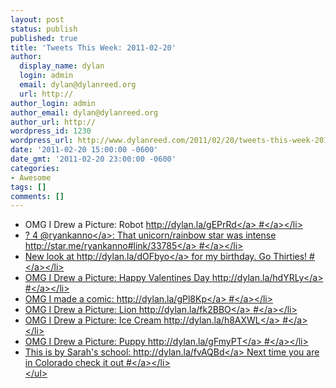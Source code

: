 ```yaml
---
layout: post
status: publish
published: true
title: 'Tweets This Week: 2011-02-20'
author:
  display_name: dylan
  login: admin
  email: dylan@dylanreed.org
  url: http://
author_login: admin
author_email: dylan@dylanreed.org
author_url: http://
wordpress_id: 1230
wordpress_url: http://www.dylanreed.com/2011/02/20/tweets-this-week-2011-02-20/
date: '2011-02-20 15:00:00 -0600'
date_gmt: '2011-02-20 23:00:00 -0600'
categories:
- Awesome
tags: []
comments: []
---
```

<ul class="aktt_tweet_digest">
<li>OMG I Drew a Picture: Robot <a href="http:&#47;&#47;dylan.la&#47;gEPrRd" rel="nofollow">http:&#47;&#47;dylan.la&#47;gEPrRd<&#47;a> <a href="http:&#47;&#47;twitter.com&#47;awesomeguy&#47;statuses&#47;36818154676027392" class="aktt_tweet_time">#<&#47;a><&#47;li>
<li>? 4 @<a href="http:&#47;&#47;twitter.com&#47;ryankanno" class="aktt_username">ryankanno<&#47;a>: That unicorn&#47;rainbow star was intense <a href="http:&#47;&#47;star.me&#47;ryankanno#link&#47;33785" rel="nofollow">http:&#47;&#47;star.me&#47;ryankanno#link&#47;33785<&#47;a> <a href="http:&#47;&#47;twitter.com&#47;awesomeguy&#47;statuses&#47;37133840749174784" class="aktt_tweet_time">#<&#47;a><&#47;li>
<li>New look at <a href="http:&#47;&#47;dylan.la&#47;dOFbyo" rel="nofollow">http:&#47;&#47;dylan.la&#47;dOFbyo<&#47;a>  for my birthday. Go Thirties! <a href="http:&#47;&#47;twitter.com&#47;awesomeguy&#47;statuses&#47;37147334987100160" class="aktt_tweet_time">#<&#47;a><&#47;li>
<li>OMG I Drew a Picture: Happy Valentines Day <a href="http:&#47;&#47;dylan.la&#47;hdYRLy" rel="nofollow">http:&#47;&#47;dylan.la&#47;hdYRLy<&#47;a> <a href="http:&#47;&#47;twitter.com&#47;awesomeguy&#47;statuses&#47;37185258826764288" class="aktt_tweet_time">#<&#47;a><&#47;li>
<li>OMG I made a comic: <a href="http:&#47;&#47;dylan.la&#47;gPl8Kp" rel="nofollow">http:&#47;&#47;dylan.la&#47;gPl8Kp<&#47;a> <a href="http:&#47;&#47;twitter.com&#47;awesomeguy&#47;statuses&#47;37294488032522240" class="aktt_tweet_time">#<&#47;a><&#47;li>
<li>OMG I Drew a Picture: Lion <a href="http:&#47;&#47;dylan.la&#47;fk2BBO" rel="nofollow">http:&#47;&#47;dylan.la&#47;fk2BBO<&#47;a> <a href="http:&#47;&#47;twitter.com&#47;awesomeguy&#47;statuses&#47;37495685179777024" class="aktt_tweet_time">#<&#47;a><&#47;li>
<li>OMG I Drew a Picture: Ice Cream <a href="http:&#47;&#47;dylan.la&#47;h8AXWL" rel="nofollow">http:&#47;&#47;dylan.la&#47;h8AXWL<&#47;a> <a href="http:&#47;&#47;twitter.com&#47;awesomeguy&#47;statuses&#47;37893853553885184" class="aktt_tweet_time">#<&#47;a><&#47;li>
<li>OMG I Drew a Picture: Puppy <a href="http:&#47;&#47;dylan.la&#47;gFmyPT" rel="nofollow">http:&#47;&#47;dylan.la&#47;gFmyPT<&#47;a> <a href="http:&#47;&#47;twitter.com&#47;awesomeguy&#47;statuses&#47;38131189839560704" class="aktt_tweet_time">#<&#47;a><&#47;li>
<li>This is by Sarah&#039;s school: <a href="http:&#47;&#47;dylan.la&#47;fvAQBd" rel="nofollow">http:&#47;&#47;dylan.la&#47;fvAQBd<&#47;a> Next time you are in Colorado check it out <a href="http:&#47;&#47;twitter.com&#47;awesomeguy&#47;statuses&#47;38375250425163776" class="aktt_tweet_time">#<&#47;a><&#47;li><br />
<&#47;ul></p>
